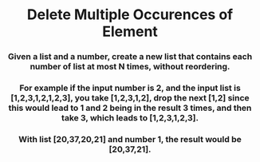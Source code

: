 <div align = "center">

# Delete Multiple Occurences of Element

</div>

<div align = "center">

<h3>Given a list and a number, create a new list that contains each number of list at most N times, without reordering.<h3>

<h3>For example if the input number is 2, and the input list is [1,2,3,1,2,1,2,3], you take [1,2,3,1,2], drop the next [1,2] since this would lead to 1 and 2 being in the result 3 times, and then take 3, which leads to [1,2,3,1,2,3].<h3>

<h3>With list [20,37,20,21] and number 1, the result would be [20,37,21].<h3>

</div>
